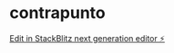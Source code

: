 # contrapunto

[Edit in StackBlitz next generation editor ⚡️](https://stackblitz.com/~/github.com/Victornavarro85/contrapunto)